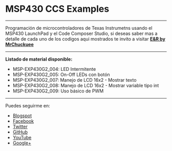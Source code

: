 # MSP430 CCS Examples
***
Programación de microcontroladores de Texas Instrumetns usando el MSP430 LaunchPad y el Code Composer Studio, si deseas saber mas a detalle de cada uno de los codigos aqui mostrados te invito a visitar [**E&R by MrChuckuee**](http://mrchunckuee.blogspot.mx/p/msp430-lauchpad-y-ccs.html)
***
**Listado de material disponible:**
- MSP-EXP430G2_004: LED Intermitente 
- MSP-EXP430G2_005: On-Off LEDs con botón 
- MSP-EXP430G2_007: Manejo de LCD 16x2 - Mostrar texto 
- MSP-EXP430G2_008: Manejo de LCD 16x2 - Mostrar variable tipo int
- MSP-EXP430G2_009: Uso básico de PWM

***
Puedes seguirme en:
- [Blogspot](http://mrchunckuee.blogspot.com)
- [Facebook](https://www.facebook.com/ElectronicayRobotica)
- [Twitter](https://twitter.com/MrChunckuee)
- [GitHub](https://github.com/MrChunckuee)
- [YouTube](https://www.youtube.com/user/mrchunckueepsr)
- [Google+](https://plus.google.com/u/0/+PedroSanchez-MrChunckuee)
